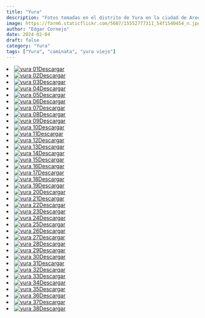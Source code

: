 ```yaml
---
title: "Yura"
description: "Fotos tomadas en el distrito de Yura en la ciudad de Arequipa, visitando yura viejo."
image: https://farm6.staticflickr.com/5607/15552777311_54f1540454_n.jpg
author: "Edgar Cornejo"
date: 2024-02-04
draft: false
category: "Yura"
tags: ["Yura", "caminata", "yura viejo"]
---
```


<li><a href="https://farm4.staticflickr.com/3951/15556309632_7fab0a70cd_o.jpg" download title="Descargar"><img src="https://farm4.staticflickr.com/3951/15556309632_e8aa20c73c_n.jpg" loading="lazy" alt="yura 01">Descargar</a></li>
<li><a href="https://farm4.staticflickr.com/3935/15369336888_481d709b32_o.jpg" download title="Descargar"><img src="https://farm4.staticflickr.com/3935/15369336888_a32137cbe6_n.jpg" loading="lazy" alt="yura 02">Descargar</a></li>
<li><a href="https://farm4.staticflickr.com/3941/15555473055_fc8046e9f9_o.jpg" download title="Descargar"><img src="https://farm4.staticflickr.com/3941/15555473055_8b43c1cf15_n.jpg" loading="lazy" alt="yura 03">Descargar</a></li>
<li><a href="https://farm4.staticflickr.com/3932/15555470685_58582cbee9_o.jpg" download title="Descargar"><img src="https://farm4.staticflickr.com/3932/15555470685_22e09b2780_n.jpg" loading="lazy" alt="yura 04">Descargar</a></li>
<li><a href="https://farm6.staticflickr.com/5610/15555468525_d1eaa51c18_o.jpg" download title="Descargar"><img src="https://farm6.staticflickr.com/5610/15555468525_d643429949_n.jpg" loading="lazy" alt="yura 05">Descargar</a></li>
<li><a href="https://farm6.staticflickr.com/5614/15555466145_4c75049385_o.jpg" download title="Descargar"><img src="https://farm6.staticflickr.com/5614/15555466145_47b8e03aee_n.jpg" loading="lazy" alt="yura 06">Descargar</a></li>
<li><a href="https://farm4.staticflickr.com/3930/15556297472_dd1cdd858c_o.jpg" download title="Descargar"><img src="https://farm4.staticflickr.com/3930/15556297472_5bea0b8216_n.jpg" loading="lazy" alt="yura 07">Descargar</a></li>
<li><a href="https://farm6.staticflickr.com/5610/15552783761_b73fe7dd51_o.jpg" download title="Descargar"><img src="https://farm6.staticflickr.com/5610/15552783761_f9a8d88524_n.jpg" loading="lazy" alt="yura 08">Descargar</a></li>
<li><a href="https://farm4.staticflickr.com/3952/15369322518_2a63192871_o.jpg" download title="Descargar"><img src="https://farm4.staticflickr.com/3952/15369322518_18cb7fa84e_n.jpg" loading="lazy" alt="yura 09">Descargar</a></li>
<li><a href="https://farm4.staticflickr.com/3947/14935277393_ca71b4b808_o.jpg" download title="Descargar"><img src="https://farm4.staticflickr.com/3947/14935277393_6681eaa020_n.jpg" loading="lazy" alt="yura 10">Descargar</a></li>
<li><a href="https://farm6.staticflickr.com/5607/15552777311_298be7a33f_o.jpg" download title="Descargar"><img src="https://farm6.staticflickr.com/5607/15552777311_54f1540454_n.jpg" loading="lazy" alt="yura 11">Descargar</a></li>
<li><a href="https://farm4.staticflickr.com/3936/14934691014_5055cde88c_o.jpg" download title="Descargar"><img src="https://farm4.staticflickr.com/3936/14934691014_0cf354f1c4_n.jpg" loading="lazy" alt="yura 12">Descargar</a></li>
<li><a href="https://farm6.staticflickr.com/5613/15368822599_f38424554e_o.jpg" download title="Descargar"><img src="https://farm6.staticflickr.com/5613/15368822599_bcbc370b84_n.jpg" loading="lazy" alt="yura 13">Descargar</a></li>
<li><a href="https://farm4.staticflickr.com/3946/15556281712_6aa97e0df0_o.jpg" download title="Descargar"><img src="https://farm4.staticflickr.com/3946/15556281712_7b2694bd24_n.jpg" loading="lazy" alt="yura 14">Descargar</a></li>
<li><a href="https://farm6.staticflickr.com/5602/14934683294_eafbfe0849_o.jpg" download title="Descargar"><img src="https://farm6.staticflickr.com/5602/14934683294_bf3fafcf6d_n.jpg" loading="lazy" alt="yura 15">Descargar</a></li>
<li><a href="https://farm4.staticflickr.com/3935/14934681664_2e44350ef4_o.jpg" download title="Descargar"><img src="https://farm4.staticflickr.com/3935/14934681664_6cea1885d0_n.jpg" loading="lazy" alt="yura 16">Descargar</a></li>
<li><a href="https://farm6.staticflickr.com/5604/15531728796_f52f524090_o.jpg" download title="Descargar"><img src="https://farm6.staticflickr.com/5604/15531728796_882416d0e7_n.jpg" loading="lazy" alt="yura 17">Descargar</a></li>
<li><a href="https://farm4.staticflickr.com/3929/15369797550_e4dc633d41_o.jpg" download title="Descargar"><img src="https://farm4.staticflickr.com/3929/15369797550_b7a8e733d8_n.jpg" loading="lazy" alt="yura 18">Descargar</a></li>
<li><a href="https://farm4.staticflickr.com/3930/15369300868_92dd4e0c45_o.jpg" download title="Descargar"><img src="https://farm4.staticflickr.com/3930/15369300868_75e4764bff_n.jpg" loading="lazy" alt="yura 19">Descargar</a></li>
<li><a href="https://farm4.staticflickr.com/3956/15556268162_6d795e5477_o.jpg" download title="Descargar"><img src="https://farm4.staticflickr.com/3956/15556268162_edae86fb32_n.jpg" loading="lazy" alt="yura 20">Descargar</a></li>
<li><a href="https://farm6.staticflickr.com/5612/15556266212_501678a0e8_o.jpg" download title="Descargar"><img src="https://farm6.staticflickr.com/5612/15556266212_9ba1352f7e_n.jpg" loading="lazy" alt="yura 21">Descargar</a></li>
<li><a href="https://farm6.staticflickr.com/5616/14934669284_c49f5f1165_o.jpg" download title="Descargar"><img src="https://farm6.staticflickr.com/5616/14934669284_1ab3a417b6_n.jpg" loading="lazy" alt="yura 22">Descargar</a></li>
<li><a href="https://farm4.staticflickr.com/3930/14935248363_a3642a5ef9_o.jpg" download title="Descargar"><img src="https://farm4.staticflickr.com/3930/14935248363_a1f9d078b6_n.jpg" loading="lazy" alt="yura 23">Descargar</a></li>
<li><a href="https://farm4.staticflickr.com/3948/15369785880_66cf536c97_o.jpg" download title="Descargar"><img src="https://farm4.staticflickr.com/3948/15369785880_debf7b1891_n.jpg" loading="lazy" alt="yura 24">Descargar</a></li>
<li><a href="https://farm4.staticflickr.com/3954/14935242433_9aed7b93ea_o.jpg" download title="Descargar"><img src="https://farm4.staticflickr.com/3954/14935242433_6000ee3888_n.jpg" loading="lazy" alt="yura 25">Descargar</a></li>
<li><a href="https://farm4.staticflickr.com/3939/15369403077_4cbcaab74a_o.jpg" download title="Descargar"><img src="https://farm4.staticflickr.com/3939/15369403077_11d0a88367_n.jpg" loading="lazy" alt="yura 26">Descargar</a></li>
<li><a href="https://farm4.staticflickr.com/3942/15369278998_c31a3ef77e_o.jpg" download title="Descargar"><img src="https://farm4.staticflickr.com/3942/15369278998_b4c6f3e522_n.jpg" loading="lazy" alt="yura 27">Descargar</a></li>
<li><a href="https://farm4.staticflickr.com/3932/15556244922_920662e59d_o.jpg" download title="Descargar"><img src="https://farm4.staticflickr.com/3932/15556244922_4b37fdbcb5_n.jpg" loading="lazy" alt="yura 28">Descargar</a></li>
<li><a href="https://farm4.staticflickr.com/3951/14934647494_2fba0a877f_o.jpg" download title="Descargar"><img src="https://farm4.staticflickr.com/3951/14934647494_4b4ff50760_n.jpg" loading="lazy" alt="yura 29">Descargar</a></li>
<li><a href="https://farm4.staticflickr.com/3938/14935224783_4a442e079a_o.jpg" download title="Descargar"><img src="https://farm4.staticflickr.com/3938/14935224783_642c9e7394_n.jpg" loading="lazy" alt="yura 30">Descargar</a></li>
<li><a href="https://farm4.staticflickr.com/3949/15369762670_01ce128a07_o.jpg" download title="Descargar"><img src="https://farm4.staticflickr.com/3949/15369762670_7a54242593_n.jpg" loading="lazy" alt="yura 31">Descargar</a></li>
<li><a href="https://farm6.staticflickr.com/5598/14934639154_5543f233b4_o.jpg" download title="Descargar"><img src="https://farm6.staticflickr.com/5598/14934639154_8fe2f965f8_n.jpg" loading="lazy" alt="yura 32">Descargar</a></li>
<li><a href="https://farm4.staticflickr.com/3941/15369758510_5956bca80c_o.jpg" download title="Descargar"><img src="https://farm4.staticflickr.com/3941/15369758510_b1f7f43010_n.jpg" loading="lazy" alt="yura 33">Descargar</a></li>
<li><a href="https://farm4.staticflickr.com/3951/15555398375_a19ef15f41_o.jpg" download title="Descargar"><img src="https://farm4.staticflickr.com/3951/15555398375_022617385d_n.jpg" loading="lazy" alt="yura 34">Descargar</a></li>
<li><a href="https://farm6.staticflickr.com/5604/14935213963_3cbd7dd9f6_o.jpg" download title="Descargar"><img src="https://farm6.staticflickr.com/5604/14935213963_cbe8156243_n.jpg" loading="lazy" alt="yura 35">Descargar</a></li>
<li><a href="https://farm4.staticflickr.com/3949/15531679986_46908f8dff_o.jpg" download title="Descargar"><img src="https://farm4.staticflickr.com/3949/15531679986_d7cca090af_n.jpg" loading="lazy" alt="yura 36">Descargar</a></li>
<li><a href="https://farm4.staticflickr.com/3939/15369255058_7b60faefdb_o.jpg" download title="Descargar"><img src="https://farm4.staticflickr.com/3939/15369255058_8d59c34df3_n.jpg" loading="lazy" alt="yura 37">Descargar</a></li>
<li><a href="https://farm6.staticflickr.com/5614/15369749250_2e872c71f1_o.jpg" download title="Descargar"><img src="https://farm6.staticflickr.com/5614/15369749250_264f38c497_n.jpg" loading="lazy" alt="yura 38">Descargar</a></li>
